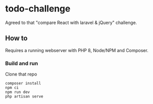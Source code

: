 # todo-challenge

Agreed to that "compare React with laravel & jQuery" challenge.

## How to

Requires a running webserver with PHP 8, Node/NPM and Composer.

### Build and run

Clone that repo
```shell
composer install
npm ci
npm run dev
php artisan serve
```

